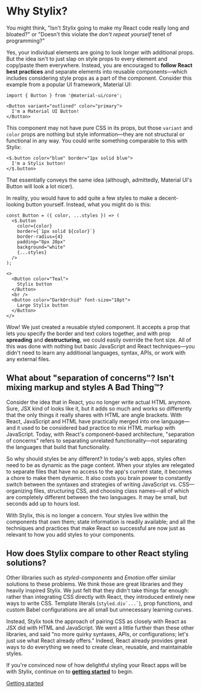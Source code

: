# Why Stylix?

You might think, "Isn't Stylix going to make my React code really long and bloated?" or "Doesn't this violate the *don't repeat yourself* tenet of programming?"

Yes, your individual elements are going to look longer with additional props. But the idea isn't to just slap on style props to every element and copy/paste them everywhere. Instead, you are encouraged to **follow React best practices** and separate elements into reusable components—which includes considering style props as a part of the component. Consider this example from a popular UI framework, Material UI:

```tsx
import { Button } from '@material-ui/core';

<Button variant="outlined" color="primary">
  I'm a Material UI Button!
</Button>
```

This component may not have pure CSS in its props, but those `variant` and `color` props are nothing but style information—they are not structural or functional in any way. You could write something comparable to this with Stylix:

```tsx
<$.button color="blue" border="1px solid blue">
  I'm a Stylix button!
</$.button>
```

That essentially conveys the same idea (although, admittedly, Material UI's Button will look a lot nicer).

In reality, you would have to add quite a few styles to make a decent-looking button yourself. Instead, what you might do is this:

```tsx-render
const Button = ({ color, ...styles }) => (
  <$.button 
    color={color} 
    border={`1px solid ${color}`}
    border-radius={4}
    padding="8px 20px" 
    background="white"
    {...styles} 
  />
);

<>
  <Button color="Teal">
    Stylix button
  </Button>
  <br />
  <Button color="DarkOrchid" font-size="18pt">
    Large Stylix button
  </Button>
</>
```

Wow! We just created a reusable styled component. It accepts a prop that lets you specify the border and text colors together, and with prop **spreading** and **destructuring**, we could easily override the font size. All of this was done with nothing but basic JavaScript and React techniques—you didn't need to learn any additional languages, syntax, APIs, or work with any external files.

## What about "separation of concerns"? Isn't mixing markup and styles A Bad Thing™?

Consider the idea that in React, you no longer write actual HTML anymore. Sure, JSX kind of looks like it, but it adds so much and works so differently that the only things it really shares with HTML are angle brackets. With React, JavaScript and HTML have practically merged into one language—and it used to be considered bad practice to mix HTML markup with JavaScript. Today, with React's component-based architecture, "separation of concerns" refers to separating unrelated functionality—not separating the languages that build that functionality. 

So why should styles be any different? In today's web apps, styles often need to be as dynamic as the page content. When your styles are relegated to separate files that have no access to the app's current state, it becomes a chore to make them dynamic. It also costs you brain power to constantly switch between the syntaxes and strategies of writing JavaScript vs. CSS—organizing files, structuring CSS, and choosing class names—all of which are completely different between the two languages. It may be small, but seconds add up to hours lost.

With Stylix, this is no longer a concern. Your styles live within the components that own them; state information is readily available; and all the techniques and practices that make React so successful are now just as relevant to how you add styles to your components.

## How does Stylix compare to other React styling solutions?

Other libraries such as *styled-components* and *Emotion* offer similar solutions to these problems. We think those are great libraries and they heavily inspired Stylix. We just felt that they didn't take things far enough: rather than integrating CSS directly with React, they introduced entirely new ways to write CSS. Template literals (`` styled.div`...` ``), prop functions, and custom Babel configurations are all small but unnecessary learning curves.

Instead, Stylix took the approach of pairing CSS as closely with React as JSX did with HTML and JavaScript. We went a little further than these other libraries, and said "no more quirky syntaxes, APIs, or configurations; let's just use what React already offers." Indeed, React already provides great ways to do everything we need to create clean, reusable, and maintainable styles.

If you're convinced now of how delightful styling your React apps will be with Stylix, continue on to **[getting started](/getting-started)** to begin.

<a href="/getting-started" class="next-link">Getting started</a>
